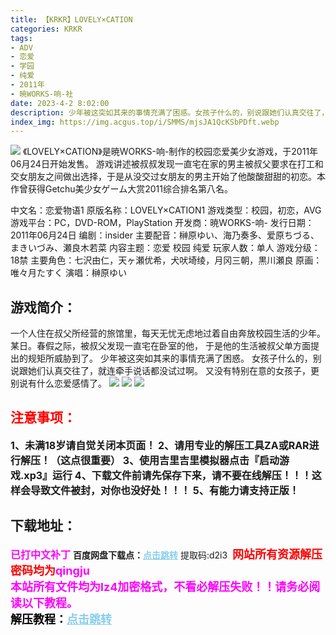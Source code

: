 ```yaml
---
title: 【KRKR】LOVELY×CATION
categories: KRKR
tags:
- ADV
- 恋爱
- 学园
- 纯爱
- 2011年
- 暁WORKS-响-社
date: 2023-4-2 8:02:00
description: 少年被这突如其来的事情充满了困惑。女孩子什么的，别说跟她们认真交往了，就连牵手说话都没试过啊。又没有特别在意的女孩子，更别说有什么恋爱感情了。
index_img: https://img.acgus.top/i/SMMS/mjsJA1QcKSbPDft.webp
---
```

![](https://img.acgus.top/i/SMMS/mjsJA1QcKSbPDft.webp)
《LOVELY×CATION》是暁WORKS-响-制作的校园恋爱美少女游戏，于2011年06月24日开始发售。
游戏讲述被叔叔发现一直宅在家的男主被叔父要求在打工和交女朋友之间做出选择，于是从没交过女朋友的男主开始了他酸酸甜甜的初恋。本作曾获得Getchu美少女ゲーム大赏2011综合排名第八名。

中文名：恋爱物语1
原版名称：LOVELY×CATION1
游戏类型：校园，初恋，AVG
游戏平台：PC，DVD-ROM，PlayStation
开发商：暁WORKS-响-
发行日期：2011年06月24日
编剧：insider
主要配音：榊原ゆい、海乃奏多、爱原ちづる、まきいづみ、瀬良木若菜
内容主题：恋爱 校园 纯爱
玩家人数：单人
游戏分级：18禁
主要角色：七沢由仁，天ヶ瀬优希，犬吠埼绫，月冈三朝，黒川瀬良
原画：唯々月たすく
演唱：榊原ゆい

## 游戏简介：
一个人住在叔父所经营的旅馆里，每天无忧无虑地过着自由奔放校园生活的少年。
某日。春假之际，被叔父发现一直宅在卧室的他，
于是他的生活被叔父单方面提出的规矩所威胁到了。
少年被这突如其来的事情充满了困惑。
女孩子什么的，别说跟她们认真交往了，就连牵手说话都没试过啊。
又没有特别在意的女孩子，更别说有什么恋爱感情了。
![](https://img.acgus.top/i/SMMS/AMIJvtBKaEWlNUs.webp)
![](https://img.acgus.top/i/SMMS/nY3zytRIU2ONuXj.webp)
![](https://img.acgus.top/i/SMMS/TxrRgph9BnJbYHA.webp)







## <font color=#FF0000 >注意事项：</font>
<font size=3><b>1、未满18岁请自觉关闭本页面！
2、请用专业的解压工具ZA或RAR进行解压！（这点很重要）
3、使用吉里吉里模拟器点击『启动游戏.xp3』运行
4、下载文件前请先保存下来，请不要在线解压！！！这样会导致文件被封，对你也没好处！！！
5、有能力请支持正版！</b></font>

## 下载地址：
<font color=#FF00FF size=3><b>已打中文补丁</b></font>
<b>百度网盘下载点：</b><a href="https://pan.baidu.com/s/1Bp6jeTKci6ZJPWkRCn-Ojg?pwd=d2i3" style="color: #87CEEB;"><b>点击跳转</b></a> 提取码:d2i3
<a style="padding: 0" href="https://post.qingju.org/AD/"><img style="max-width:100%" src="https://img.acgus.top/i/2024/07/478f689b8021d8d499ab43d21acf137a.gif" alt=""></a>
<b><font color=#FF0000 size=4>网站所有资源解压密码均为</b></font><b><font color=#FF00FF size=4>qingju</font><font color=#FF0000 ></font></b><br><b><font color=#FF00FF size=4>本站所有文件均为lz4加密格式，不看必解压失败！！请务必阅读以下教程。</b></font><br><b><font color=#000 size=4>解压教程：</b><a href="https://post.qingju.org/tutorial/000/" style="color: #87CEEB;"><b>点击跳转</b></a>